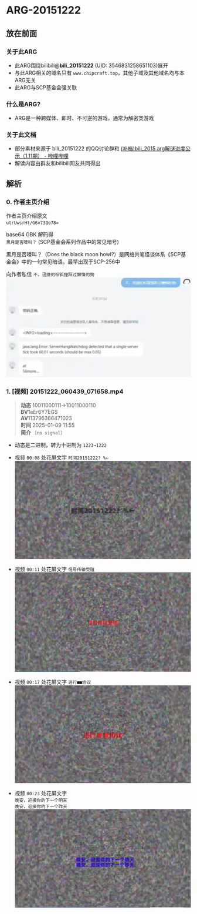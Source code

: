 # ARG-20151222

## 放在前面
### 关于此ARG
- 此ARG围绕bilibili@**bili_20151222** (UID: 3546831258651103)展开
- 与此ARG相关的域名只有 `www.chipcraft.top`，其他子域及其他域名均与本ARG无关
- 此ARG与SCP基金会强关联
### 什么是ARG?
- ARG是一种跨媒体、即时、不可逆的游戏，通常为解密类游戏
### 关于此文档
- 部分素材来源于 bili_20151222 的QQ讨论群和 [(补档)bili_2015 arg解谜进度公示（1.11期） - 哔哩哔哩](https://m.bilibili.com/opus/1021255386614726657)
- 解读内容由群友和bilibili网友共同得出

## 解析
### 0. 作者主页介绍
作者主页介绍原文  
`utrUwsrHt/G6v73Qo78=`  

base64 GBK 解码得  
`黑月是否嚎叫？` (SCP基金会系列作品中的常见暗号)  

黑月是否嚎叫？（Does the black moon howl?）是网络共笔怪谈体系《SCP基金会》中的一句常见暗语。最早出现于SCP-256中

向作者私信 `不，迅捷的棕狐狸跃过懒惰的狗`
![私信作者](img/0.1.jpg)
### 1. [视频] 20151222_060439_071658.mp4
> **动态** 10011000111→10011000110  
> **BV**1eEr6Y7EGS  
> **AV**113796366471023  
> **时间** 2025-01-09 11:55  
> **简介** `［no signal］`

- 动态是二进制，转为十进制为 `1223→1222`

- 视频 `00:08` 处花屏文字 `时间20151222? %←`
  ![视频 00:08 处画面](img/1.1.jpg)

- 视频 `00:11` 处花屏文字 `信号传输受阻`
  ![视频 00:11 处画面](img/1.2.jpg)

- 视频 `00:17` 处花屏文字 `进行■■协议`
  ![视频 00:17 处画面](img/1.3.jpg)

- 视频 `00:23` 处花屏文字  
  `晚安，迎接你的下一个明天`  
  `晚安，迎接你的下一个昨天`
  ![视频 00:23 处画面](img/1.4.jpg)